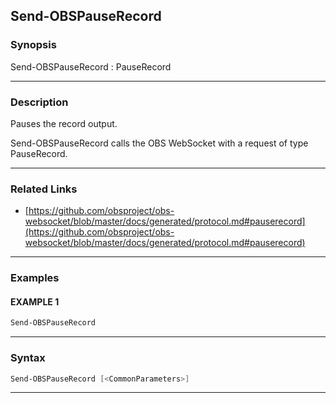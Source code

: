 Send-OBSPauseRecord
-------------------
### Synopsis
Send-OBSPauseRecord : PauseRecord

---
### Description

Pauses the record output.


Send-OBSPauseRecord calls the OBS WebSocket with a request of type PauseRecord.

---
### Related Links
* [https://github.com/obsproject/obs-websocket/blob/master/docs/generated/protocol.md#pauserecord](https://github.com/obsproject/obs-websocket/blob/master/docs/generated/protocol.md#pauserecord)



---
### Examples
#### EXAMPLE 1
```PowerShell
Send-OBSPauseRecord
```

---
### Syntax
```PowerShell
Send-OBSPauseRecord [<CommonParameters>]
```
---
